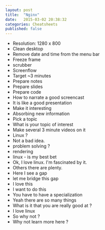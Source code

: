 ```yaml
---
layout: post
title:  "Nginx"
date:   2015-03-02 20:38:32
categories: Cheatsheets
published: false
---
```


* Resolution: 1280 x 800
* Clean desktop
* Remove date and time from the menu bar
* Freeze frame
* scrubber
* Screenflow
* Target ~3 minutes
* Prepare notes
* Prepare slides
* Prepare code
* How to narrate a good screencast
* It is like a good presentation
* Make it interesting
* Absorbing new information
* Pick a topic
* What is your topic of interest
* Make several 3 minute videos on it
* Linux ?
* Not a bad idea.
* problem solving ?
* rendering
* linux - is my best bet
* Ok, I love linux. I'm fascinated by it.
* Others there are plenty.
* Here I see a gap
* let me bridge this gap
* I love this
* I want to do this
* You have to have a specialization
* Yeah there are so many things
* What is it that you are really good at ?
* I love linux
* So why not ?
* Why not learn more here ?
